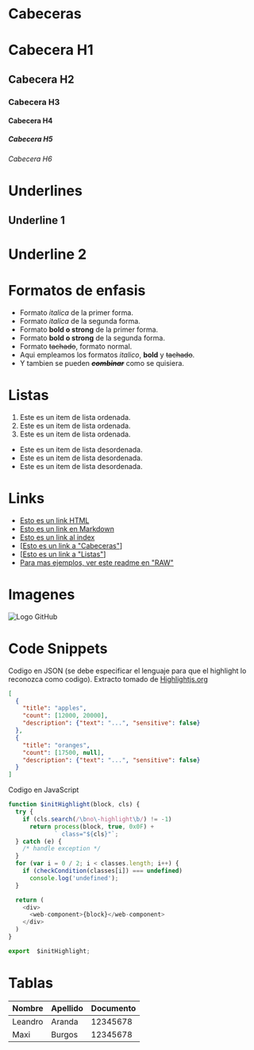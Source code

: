 # Cabeceras
# Cabecera H1
## Cabecera H2
### Cabecera H3
#### Cabecera H4
##### Cabecera H5
###### Cabecera H6

# Underlines
Underline 1
-----------

Underline 2
===========

# Formatos de enfasis
- Formato *italica* de la primer forma.
- Formato _italica_ de la segunda forma.
- Formato **bold o strong** de la primer forma.
- Formato __bold o strong__ de la segunda forma.
- Formato ~~tachado~~, formato normal.
- Aqui empleamos los formatos *italico*, **bold** y ~~tachado~~.
- Y tambien se pueden *__~~combinar~~__* como se quisiera.

# Listas
1. Este es un item de lista ordenada.
2. Este es un item de lista ordenada.
3. Este es un item de lista ordenada.
- Este es un item de lista desordenada.
- Este es un item de lista desordenada.
- Este es un item de lista desordenada.

# Links
- <a href="http://google.com">Esto es un link HTML</a>
- [Esto es un link en Markdown](http://google.com)
- [Esto es un link al index](index.html)
- [[Esto es un link a "Cabeceras"](#cabeceras)]
- [[Esto es un link a "Listas"](#listas)]
- [Para mas ejemplos, ver este readme en "RAW"](https://github.com/maxwellnewage/javascript_ejercicios/blob/master/README.md#general)

# Imagenes
![Logo GitHub](https://i.pinimg.com/originals/9e/2f/3c/9e2f3c8282f7e7eabf0612872880cc4d.png)

# Code Snippets
Codigo en JSON (se debe especificar el lenguaje para que el highlight lo reconozca como codigo). Extracto tomado de [Highlightjs.org](https://highlightjs.org/static/demo/)
```JSON
[
  {
    "title": "apples",
    "count": [12000, 20000],
    "description": {"text": "...", "sensitive": false}
  },
  {
    "title": "oranges",
    "count": [17500, null],
    "description": {"text": "...", "sensitive": false}
  }
]
```

Codigo en JavaScript
```javascript
function $initHighlight(block, cls) {
  try {
    if (cls.search(/\bno\-highlight\b/) != -1)
      return process(block, true, 0x0F) +
             ` class="${cls}"`;
  } catch (e) {
    /* handle exception */
  }
  for (var i = 0 / 2; i < classes.length; i++) {
    if (checkCondition(classes[i]) === undefined)
      console.log('undefined');
  }

  return (
    <div>
      <web-component>{block}</web-component>
    </div>
  )
}

export  $initHighlight;
```

# Tablas
| Nombre | Apellido | Documento |
| ------ | -------- | --------- |
| Leandro | Aranda | 12345678 |
| Maxi | Burgos | 12345678 |